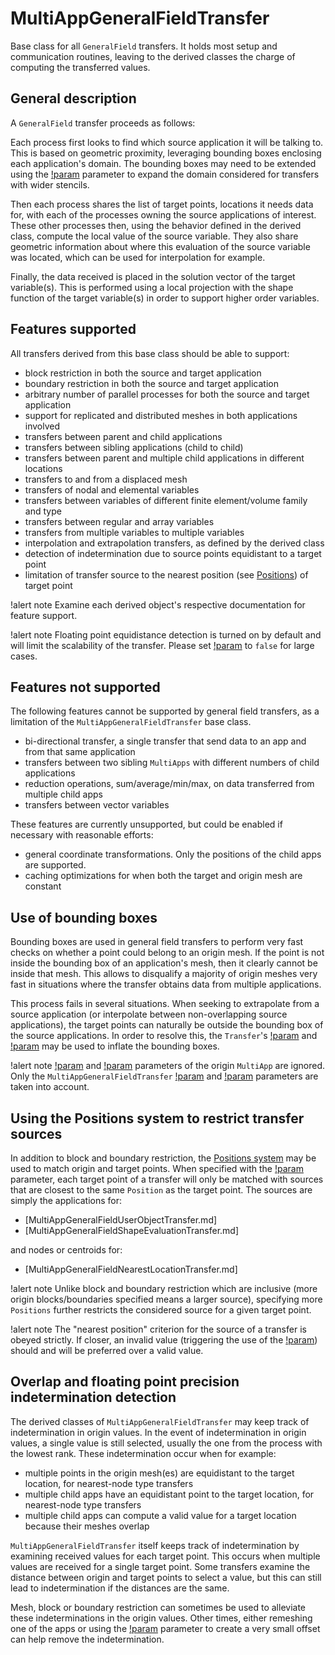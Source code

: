 # MultiAppGeneralFieldTransfer

Base class for all `GeneralField` transfers. It holds most setup and communication routines, leaving
to the derived classes the charge of computing the transferred values.

## General description

A `GeneralField` transfer proceeds as follows:

Each process first looks to find which source application it will be talking to.
This is based on geometric proximity, leveraging bounding boxes enclosing each application's
domain. The bounding boxes may need to be extended using the
[!param](/Transfers/MultiAppGeneralFieldNearestLocationTransfer/bbox_factor)
parameter to expand the domain considered for transfers with wider stencils.

Then each process shares the list of target points, locations it needs data for, with
each of the processes owning the source applications of interest. These other processes
then, using the behavior defined in the derived class, compute the local value of the source
variable. They also share geometric information about where this evaluation of the source
variable was located, which can be used for interpolation for example.

Finally, the data received is placed in the solution vector of the target variable(s).
This is performed using a local projection with the shape function of the target variable(s) in
order to support higher order variables.

## Features supported

All transfers derived from this base class should be able to support:

- block restriction in both the source and target application
- boundary restriction in both the source and target application
- arbitrary number of parallel processes for both the source and target application
- support for replicated and distributed meshes in both applications involved
- transfers between parent and child applications
- transfers between sibling applications (child to child)
- transfers between parent and multiple child applications in different locations
- transfers to and from a displaced mesh
- transfers of nodal and elemental variables
- transfers between variables of different finite element/volume family and type
- transfers between regular and array variables
- transfers from multiple variables to multiple variables
- interpolation and extrapolation transfers, as defined by the derived class
- detection of indetermination due to source points equidistant to a target point
- limitation of transfer source to the nearest position (see [Positions](syntax/Positions/index.md)) of target point


!alert note
Examine each derived object's respective documentation for feature support.

!alert note
Floating point equidistance detection is turned on by default and will limit the scalability
of the transfer. Please set [!param](/Transfers/MultiAppGeneralFieldNearestLocationTransfer/search_value_conflicts)
to `false` for large cases.


## Features not supported

The following features cannot be supported by general field transfers, as a limitation of
the `MultiAppGeneralFieldTransfer` base class.

- bi-directional transfer, a single transfer that send data to an app and from that same application
- transfers between two sibling `MultiApps` with different numbers of child applications
- reduction operations, sum/average/min/max, on data transferred from multiple child apps
- transfers between vector variables


These features are currently unsupported, but could be enabled if necessary with reasonable efforts:

- general coordinate transformations. Only the positions of the child apps are supported.
- caching optimizations for when both the target and origin mesh are constant


## Use of bounding boxes

Bounding boxes are used in general field transfers to perform very fast checks on
whether a point could belong to an origin mesh. If the point is not inside the bounding
box of an application's mesh, then it clearly cannot be inside that mesh. This allows to
disqualify a majority of origin meshes very fast in situations where the transfer
obtains data from multiple applications.

This process fails in several situations. When seeking to extrapolate from a source
application (or interpolate between non-overlapping source applications), the target points
can naturally be outside the bounding box of the source applications. In order to resolve this,
the `Transfer`'s [!param](/Transfers/MultiAppGeneralFieldNearestLocationTransfer/bbox_factor) and
[!param](/Transfers/MultiAppGeneralFieldNearestLocationTransfer/fixed_bounding_box_size) may be
used to inflate the bounding boxes.

!alert note
[!param](/MultiApps/TransientMultiApp/bounding_box_inflation) and
[!param](/MultiApps/TransientMultiApp/bounding_box_padding) parameters of the origin `MultiApp` are ignored.
Only the `MultiAppGeneralFieldTransfer` [!param](/Transfers/MultiAppGeneralFieldNearestLocationTransfer/bbox_factor)
and [!param](/Transfers/MultiAppGeneralFieldNearestLocationTransfer/fixed_bounding_box_size)
parameters are taken into account.

## Using the Positions system to restrict transfer sources

In addition to block and boundary restriction, the [Positions system](syntax/Positions/index.md) may
be used to match origin and target points. When specified with the
[!param](/Transfers/MultiAppGeneralFieldNearestLocationTransfer/use_nearest_position) parameter, each target
point of a transfer will only be matched with sources that are closest to the same `Position` as the
target point. The sources are simply the applications for:

- [MultiAppGeneralFieldUserObjectTransfer.md]
- [MultiAppGeneralFieldShapeEvaluationTransfer.md]

and nodes or centroids for:

- [MultiAppGeneralFieldNearestLocationTransfer.md]


!alert note
Unlike block and boundary restriction which are inclusive (more origin blocks/boundaries specified
means a larger source), specifying more `Positions` further restricts the considered source for
a given target point.

!alert note
The "nearest position" criterion for the source of a transfer is obeyed strictly. If closer,
an invalid value (triggering the use of the [!param](/Transfers/MultiAppGeneralFieldUserObjectTransfer/extrapolation_constant))
should and will be preferred over a valid value.


## Overlap and floating point precision indetermination detection

The derived classes of `MultiAppGeneralFieldTransfer` may keep track of indetermination in origin values.
In the event of indetermination in origin values, a single value is still selected, usually the one from
the process with the lowest rank. These indetermination occur when for example:

- multiple points in the origin mesh(es) are equidistant to the target location, for nearest-node type transfers
- multiple child apps have an equidistant point to the target location, for nearest-node type transfers
- multiple child apps can compute a valid value for a target location because their meshes overlap

`MultiAppGeneralFieldTransfer` itself keeps track of indetermination by examining received values for each
target point. This occurs when multiple values are received for a single target point. Some transfers
examine the distance between origin and target points to select a value, but this can still lead to
indetermination if the distances are the same.

Mesh, block or boundary restriction can sometimes be used to alleviate these indeterminations
in the origin values. Other times, either remeshing one of the apps or using the
[!param](/MultiApps/TransientMultiApp/positions) parameter to create a very small offset can help
remove the indetermination.
